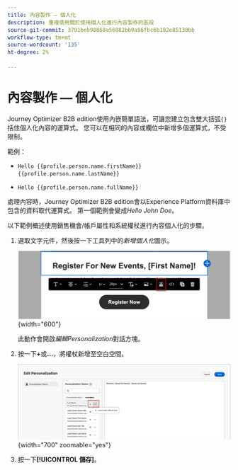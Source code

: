```yaml
---
title: 內容製作 — 個人化
description: 重複使用關於使用個人化進行內容製作的區段
source-git-commit: 3791beb98068a56882bb0a96fbc6b192e85130bb
workflow-type: tm+mt
source-wordcount: '135'
ht-degree: 2%

---
```


# 內容製作 — 個人化

Journey Optimizer B2B edition使用內嵌簡單語法，可讓您建立包含雙大括弧`{}`括住個人化內容的運算式。 您可以在相同的內容或欄位中新增多個運算式，不受限制。

範例：

* `Hello {{profile.person.name.firstName}} {{profile.person.name.lastName}}`

* `Hello {{profile.person.name.fullName}}`

處理內容時，Journey Optimizer B2B edition會以Experience Platform資料庫中包含的資料取代運算式。 第一個範例會變成&#x200B;_Hello John Doe_。

以下範例概述使用銷售機會/帳戶屬性和系統權杖進行內容個人化的步驟。

1. 選取文字元件，然後按一下工具列中的&#x200B;_新增個人化_&#x200B;圖示。

   ![按一下「個人化」圖示](../assets/content-design-shared/visual-designer-personalize-icon.png){width="600"}

   此動作會開啟&#x200B;_編輯Personalization_&#x200B;對話方塊。

1. 按一下&#x200B;**+**&#x200B;或&#x200B;**...**，將權杖新增至空白空間。

   ![使用權杖建構個人化文字](../assets/content-design-shared/visual-designer-personalize-dialog.png){width="700" zoomable="yes"}

1. 按一下&#x200B;**[!UICONTROL 儲存]**。
